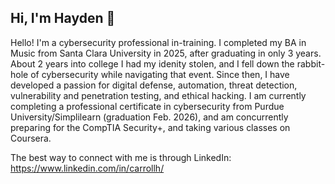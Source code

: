 ## Hi, I'm Hayden 👋

Hello! I'm a cybersecurity professional in-training. I completed my BA in Music from Santa Clara University in 2025, after graduating in only 3 years. About 2 years into college I had my idenity stolen, and I fell down the rabbit-hole of cybersecurity while navigating that event. Since then, I have developed a passion for digital defense, automation, threat detection, vulnerability and penetration testing, and ethical hacking. I am currently completing a professional certificate in cybersecurity from Purdue University/Simplilearn (graduation Feb. 2026), and am concurrently preparing for the CompTIA Security+, and taking various classes on Coursera.

The best way to connect with me is through LinkedIn: https://www.linkedin.com/in/carrollh/

